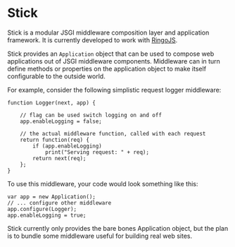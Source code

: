 # Stick

Stick is a modular JSGI middleware composition layer and application framework.
It is currently developed to work with [RingoJS](http://ringojs.org/).

Stick provides an `Application` object that can be used to compose web
applications out of JSGI middleware components. Middleware can in turn
define methods or properties on the application object to make itself
configurable to the outside world.

For example, consider the following simplistic request logger middleware:

    function Logger(next, app) {

        // flag can be used switch logging on and off
        app.enableLogging = false;

        // the actual middleware function, called with each request
        return function(req) {
            if (app.enableLogging)
                print("Serving request: " + req);
            return next(req);
        };
    }

To use this middleware, your code would look something like this:

    var app = new Application();
    // ... configure other middleware
    app.configure(Logger);
    app.enableLogging = true;

Stick currently only provides the bare bones Application object, but the
plan is to bundle some middleware useful for building real web sites.